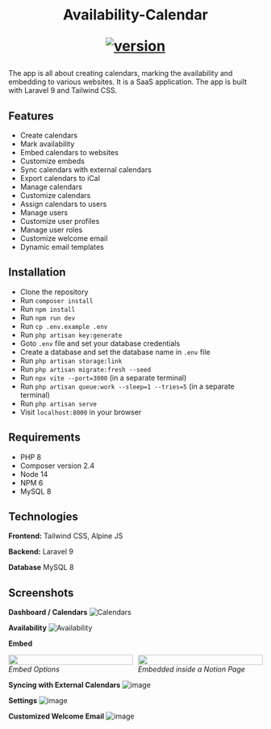 <p align="center">
<h1 align="center">
    Availability-Calendar     
    
[   ![version](https://img.shields.io/badge/version-0.1.0-blue.svg)](https://semver.org)
</h1>
</p>

The app is all about creating calendars, marking the availability and embedding to various websites. It is a SaaS application. The app is built with Laravel 9 and Tailwind CSS.

## Features

-   Create calendars
-   Mark availability
-   Embed calendars to websites
-   Customize embeds
-   Sync calendars with external calendars
-   Export calendars to iCal
-   Manage calendars
-   Customize calendars
-   Assign calendars to users
-   Manage users
-   Customize user profiles
-   Manage user roles
-   Customize welcome email
-   Dynamic email templates

## Installation

-   Clone the repository
-   Run `composer install`
-   Run `npm install`
-   Run `npm run dev`
-   Run `cp .env.example .env`
-   Run `php artisan key:generate`
-   Goto `.env` file and set your database credentials
-   Create a database and set the database name in `.env` file
-   Run `php artisan storage:link`
-   Run `php artisan migrate:fresh --seed`
-   Run `npx vite --port=3000` (in a separate terminal)
-   Run `php artisan queue:work --sleep=1 --tries=5` (in a separate terminal)
-   Run `php artisan serve`
-   Visit `localhost:8000` in your browser

## Requirements

-   PHP 8
-   Composer version 2.4
-   Node 14
-   NPM 6
-   MySQL 8

## Technologies

**Frontend:** Tailwind CSS, Alpine JS

**Backend:** Laravel 9

**Database** MySQL 8

## Screenshots

**Dashboard / Calendars**
![Calendars](https://user-images.githubusercontent.com/32735407/236562931-ee00e4d1-d279-47c3-b724-f20dd5138bd5.png)

**Availability**
![Availability](https://user-images.githubusercontent.com/32735407/236563693-b82b0f43-c987-40ea-8a49-02bdc29431eb.png)

**Embed**

<div style="display:flex; gap: 10px; margin-bottom:10px;">
    <div style="display:flex; flex-direction:column; width:50%;">
        <img src="https://user-images.githubusercontent.com/32735407/236564145-e9a4d405-2d70-4a8f-a26b-779568ed4a74.png" width="100%" />
        <em>Embed Options</em>
    </div>
    <div style="display:flex; flex-direction:column; width:50%;">
        <img src="https://user-images.githubusercontent.com/32735407/236565058-defdb579-99db-441a-a9ee-e9bfb33082fd.png" width="100%" />
        <em>Embedded inside a Notion Page</em>
    </div>
</div>

**Syncing with External Calendars**
![image](https://user-images.githubusercontent.com/32735407/236566214-26adcf2f-d8e3-4c6f-ad3e-f7b643d8bf16.png)

**Settings**
![image](https://user-images.githubusercontent.com/32735407/236566393-b6ab31bd-707e-4bd8-8002-2d9923ffefdc.png)

**Customized Welcome Email**
![image](https://user-images.githubusercontent.com/32735407/236567213-188957bf-b3d6-41b9-825a-efa4967c7cdf.png)
